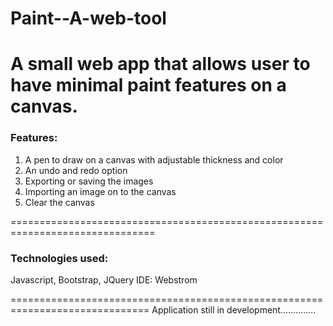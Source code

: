 # Paint--A-web-tool
A small web app that allows user to have minimal paint features on a canvas.
============================================================================
### Features:
1. A pen to draw on a canvas with adjustable thickness and color
2. An undo and redo option
3. Exporting or saving the images
4. Importing an image on to the canvas
5. Clear the canvas

===============================================================================
### Technologies used:
Javascript, Bootstrap, JQuery
IDE: Webstrom

==============================================================================
Application still in development..............
